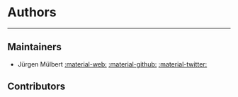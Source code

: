 # Authors

---

## Maintainers

<!-- markdownlint-disable MD044 -->

- Jürgen Mülbert [:material-web:](https://jmuelbert.github.io)
  [:material-github:](https://github.com/jmuelbert)
  [:material-twitter:](https://twitter.com/jmuelbert)

## Contributors
